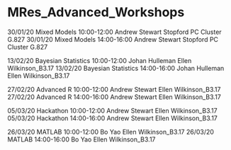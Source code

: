 # MRes_Advanced_Workshops

30/01/20	Mixed Models	10:00-12:00	Andrew Stewart	Stopford PC Cluster G.827
30/01/20	Mixed Models	14:00-16:00	Andrew Stewart	Stopford PC Cluster G.827

13/02/20	Bayesian Statistics	10:00-12:00	Johan Hulleman	Ellen Wilkinson_B3.17
13/02/20	Bayesian Statistics	14:00-16:00	Johan Hulleman	Ellen Wilkinson_B3.17

27/02/20	Advanced R	10:00-12:00	Andrew Stewart	Ellen Wilkinson_B3.17
27/02/20	Advanced R	14:00-16:00	Andrew Stewart	Ellen Wilkinson_B3.17

05/03/20	Hackathon	10:00-12:00	Andrew Stewart	Ellen Wilkinson_B3.17
05/03/20	Hackathon	14:00-16:00	Andrew Stewart	Ellen Wilkinson_B3.17

26/03/20	MATLAB	10:00-12:00	Bo Yao	Ellen Wilkinson_B3.17
26/03/20	MATLAB	14:00-16:00	Bo Yao	Ellen Wilkinson_B3.17
